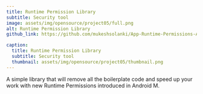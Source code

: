 ```yaml
---
title: Runtime Permission Library
subtitle: Security tool
image: assets/img/opensource/project05/full.png
alt: Runtime Permission Library
github_link: https://github.com/mukeshsolanki/App-Runtime-Permissions-Android

caption:
  title: Runtime Permission Library
  subtitle: Security tool
  thumbnail: assets/img/opensource/project05/thumbnail.png
---
```

A simple library that will remove all the boilerplate code and speed up your work with new
Runtime Permissions introduced in Android M.
